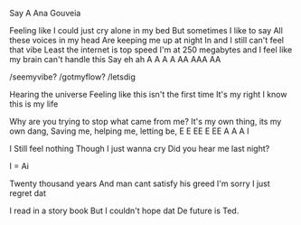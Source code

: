 Say A
Ana Gouveia

Feeling like I could just
cry alone in my bed
But sometimes I like to say
All these voices in my head
Are keeping me up at night
In and I still can't feel that vibe
Least the internet is top speed
I'm at 250 megabytes and I feel like my brain can't handle this
Say eh ah A
A
A
A
AA
AAA
AA

/seemyvibe?
/gotmyflow?
/letsdig

Hearing the universe
Feeling like this isn't the first time
It's my right I know this is my life

Why are you trying to stop what came from me?
It's my own thing, its my own dang, 
Saving me, helping me, letting be, 
E
E
EE
E
EE
A
A
A
I

I Still feel nothing
Though I just wanna cry
Did you hear me last night?

I = Ai

Twenty thousand years
And man cant satisfy his greed
I'm sorry I just regret dat

I read in a story book
But I couldn't hope dat
De future is Ted.
